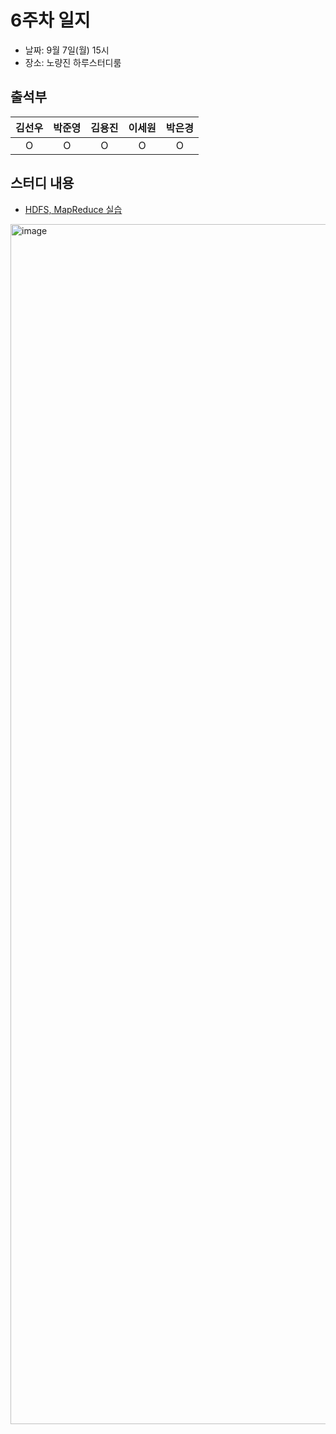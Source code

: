 # 6주차 일지
- 날짜: 9월 7일(월) 15시
- 장소: 노량진 하루스터디룸

## 출석부
|김선우|박준영|김용진|이세원|박은경|
|:---:|:---:|:---:|:---:|:---:|
|O|O|O|O|O|

## 스터디 내용
- [HDFS, MapReduce 실습](https://github.com/LandvibeDev/2025-hadoop/blob/main/labs/hdfs.md)

<img width="2560" height="1920" alt="image" src="https://github.com/user-attachments/assets/dd2fc23b-5bc3-4d03-a25d-53263c7fe7c0" />


